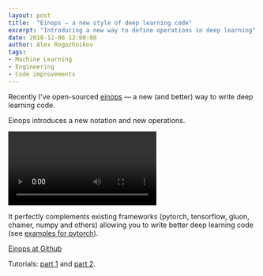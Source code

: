 ```yaml
---
layout: post
title:  "Einops — a new style of deep learning code"
excerpt: "Introducing a new way to define operations in deep learning"
date: 2018-12-06 12:00:00
author: Alex Rogozhnikov
tags: 
- Machine Learning
- Engineering
- Code improvements
---
```


Recently I've open-sourced [einops](https://github.com/arogozhnikov/einops) 
&mdash; a new (and better) way to write deep learning code.

Einops introduces a new notation and new operations.

<video controls autoplay>
  <source src="http://arogozhnikov.github.io/images/einops/einops_video.mp4" type="video/mp4">
  <img src="http://arogozhnikov.github.io/images/einops/einops_video.gif" alt="einops package examples" />
</video> 

It perfectly complements existing frameworks (pytorch, tensorflow, gluon, chainer, numpy and others)
allowing you to write better deep learning code (see [examples for pytorch](http://arogozhnikov.github.io/einops/pytorch-examples.html)).

[Einops at Github](https://github.com/arogozhnikov/einops)

Tutorials: [part 1](https://github.com/arogozhnikov/einops/blob/master/docs/1-einops-basics.ipynb) 
and [part 2](https://github.com/arogozhnikov/einops/blob/master/docs/2-einops-for-deep-learning.ipynb).

